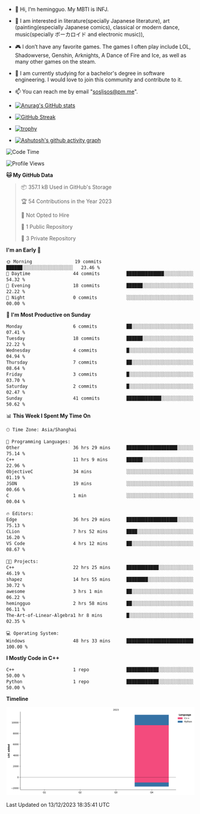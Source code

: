 - 👋 Hi, I’m hemingguo. My MBTI is INFJ.
- 🎨 I am interested in literature(specially Japanese literature), art (painting(especially Japanese comics), classical or modern dance, music(specially ボーカロイド and electronic music)),
- 🎮 I don’t have any favorite games. The games I often play include LOL, Shadowverse, Genshin, Arknights, A Dance of Fire and Ice, as well as many other games on the steam.
- 🌱 I am currently studying for a bachelor's degree in software engineering. I would love to join this community and contribute to it.

- 📫 You can reach me by email "sosljsos@pm.me".


- [![Anurag's GitHub stats](https://github-readme-stats.vercel.app/api?username=hemingguo&show_icons=true&count_private=true&theme=aura&hide_border=true&icon_color=FF4500&text_color=76EE00)](https://github.com/anuraghazra/github-readme-stats)
  
- [![GitHub Streak](https://github-readme-streak-stats.herokuapp.com/?user=hemingguo&hide_border=true&theme=tokyonight)](https://git.io/streak-stats)
  
- [![trophy](https://github-profile-trophy.vercel.app/?username=hemingguo&theme=dracula)](https://github.com/ryo-ma/github-profile-trophy)
- [![Ashutosh's github activity graph](https://github-readme-activity-graph.vercel.app/graph?username=hemingguo&theme=tokyo-night&hide_border=true)](https://github.com/ashutosh00710/github-readme-activity-graph)
<!--START_SECTION:waka-->
![Code Time](http://img.shields.io/badge/Code%20Time-181%20hrs%2016%20mins-blue)

![Profile Views](http://img.shields.io/badge/Profile%20Views-276-blue)

**🐱 My GitHub Data** 

> 📦 357.1 kB Used in GitHub's Storage 
 > 
> 🏆 54 Contributions in the Year 2023
 > 
> 🚫 Not Opted to Hire
 > 
> 📜 1 Public Repository 
 > 
> 🔑 3 Private Repository 
 > 
**I'm an Early 🐤** 

```text
🌞 Morning                19 commits          ██████░░░░░░░░░░░░░░░░░░░   23.46 % 
🌆 Daytime                44 commits          ██████████████░░░░░░░░░░░   54.32 % 
🌃 Evening                18 commits          ██████░░░░░░░░░░░░░░░░░░░   22.22 % 
🌙 Night                  0 commits           ░░░░░░░░░░░░░░░░░░░░░░░░░   00.00 % 
```
📅 **I'm Most Productive on Sunday** 

```text
Monday                   6 commits           ██░░░░░░░░░░░░░░░░░░░░░░░   07.41 % 
Tuesday                  18 commits          ██████░░░░░░░░░░░░░░░░░░░   22.22 % 
Wednesday                4 commits           █░░░░░░░░░░░░░░░░░░░░░░░░   04.94 % 
Thursday                 7 commits           ██░░░░░░░░░░░░░░░░░░░░░░░   08.64 % 
Friday                   3 commits           █░░░░░░░░░░░░░░░░░░░░░░░░   03.70 % 
Saturday                 2 commits           █░░░░░░░░░░░░░░░░░░░░░░░░   02.47 % 
Sunday                   41 commits          █████████████░░░░░░░░░░░░   50.62 % 
```


📊 **This Week I Spent My Time On** 

```text
🕑︎ Time Zone: Asia/Shanghai

💬 Programming Languages: 
Other                    36 hrs 29 mins      ███████████████████░░░░░░   75.14 % 
C++                      11 hrs 9 mins       ██████░░░░░░░░░░░░░░░░░░░   22.96 % 
ObjectiveC               34 mins             ░░░░░░░░░░░░░░░░░░░░░░░░░   01.19 % 
JSON                     19 mins             ░░░░░░░░░░░░░░░░░░░░░░░░░   00.66 % 
C                        1 min               ░░░░░░░░░░░░░░░░░░░░░░░░░   00.04 % 

🔥 Editors: 
Edge                     36 hrs 29 mins      ███████████████████░░░░░░   75.13 % 
CLion                    7 hrs 52 mins       ████░░░░░░░░░░░░░░░░░░░░░   16.20 % 
VS Code                  4 hrs 12 mins       ██░░░░░░░░░░░░░░░░░░░░░░░   08.67 % 

🐱‍💻 Projects: 
C++                      22 hrs 25 mins      ████████████░░░░░░░░░░░░░   46.19 % 
shapez                   14 hrs 55 mins      ████████░░░░░░░░░░░░░░░░░   30.72 % 
awesome                  3 hrs 1 min         ██░░░░░░░░░░░░░░░░░░░░░░░   06.22 % 
hemingguo                2 hrs 58 mins       ██░░░░░░░░░░░░░░░░░░░░░░░   06.11 % 
The-Art-of-Linear-Algebra1 hr 8 mins         █░░░░░░░░░░░░░░░░░░░░░░░░   02.35 % 

💻 Operating System: 
Windows                  48 hrs 33 mins      █████████████████████████   100.00 % 
```

**I Mostly Code in C++** 

```text
C++                      1 repo              ████████████░░░░░░░░░░░░░   50.00 % 
Python                   1 repo              ████████████░░░░░░░░░░░░░   50.00 % 
```



**Timeline**

![Lines of Code chart](https://raw.githubusercontent.com/hemingguo/hemingguo/main/assets/bar_graph.png)


 Last Updated on 13/12/2023 18:35:41 UTC
<!--END_SECTION:waka-->
<!---
hemingguo/hemingguo is a ✨ special ✨ repository because its `README.md` (this file) appears on your GitHub profile.
You can click the Preview link to take a look at your changes.
--->

